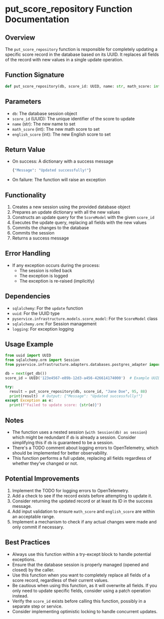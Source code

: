# put_score_repository Function Documentation

## Overview

The `put_score_repository` function is responsible for completely updating a specific score record in the database based on its UUID. It replaces all fields of the record with new values in a single update operation.

## Function Signature

```python
def put_score_repository(db, score_id: UUID, name: str, math_score: int, english_score: int):
```

## Parameters

- `db`: The database session object
- `score_id` (UUID): The unique identifier of the score to update
- `name` (str): The new name to set
- `math_score` (int): The new math score to set
- `english_score` (int): The new English score to set

## Return Value

- On success: A dictionary with a success message
  ```python
  {"Message": "Updated successfully!"}
  ```
- On failure: The function will raise an exception

## Functionality

1. Creates a new session using the provided database object
2. Prepares an update dictionary with all the new values
3. Constructs an update query for the `ScoreModel` with the given `score_id`
4. Executes the update query, replacing all fields with the new values
5. Commits the changes to the database
6. Commits the session
7. Returns a success message

## Error Handling

- If any exception occurs during the process:
  - The session is rolled back
  - The exception is logged
  - The exception is re-raised (implicitly)

## Dependencies

- `sqlalchemy`: For the `update` function
- `uuid`: For the UUID type
- `pyservice.infrastructure.models.score_model`: For the `ScoreModel` class
- `sqlalchemy.orm`: For Session management
- `logging`: For exception logging

## Usage Example

```python
from uuid import UUID
from sqlalchemy.orm import Session
from pyservice.infrastructure.adapters.databases.postgres_adapter import get_db

db = next(get_db())
score_id = UUID('123e4567-e89b-12d3-a456-426614174000')  # Example UUID

try:
  result = put_score_repository(db, score_id, "Jane Doe", 95, 88)
  print(result)  # Output: {"Message": "Updated successfully!"}
except Exception as e:
  print(f"Failed to update score: {str(e)}")
```

## Notes

- The function uses a nested session (`with Session(db) as session`) which might be redundant if `db` is already a session. Consider simplifying this if `db` is guaranteed to be a session.
- There's a TODO comment about logging errors to OpenTelemetry, which should be implemented for better observability.
- This function performs a full update, replacing all fields regardless of whether they've changed or not.

## Potential Improvements

1. Implement the TODO for logging errors to OpenTelemetry.
2. Add a check to see if the record exists before attempting to update it.
3. Consider returning the updated record or at least its ID in the success message.
4. Add input validation to ensure `math_score` and `english_score` are within an acceptable range.
5. Implement a mechanism to check if any actual changes were made and only commit if necessary.

## Best Practices

- Always use this function within a try-except block to handle potential exceptions.
- Ensure that the database session is properly managed (opened and closed) by the caller.
- Use this function when you want to completely replace all fields of a score record, regardless of their current values.
- Be cautious when using this function, as it will overwrite all fields. If you only need to update specific fields, consider using a patch operation instead.
- Verify the `score_id` exists before calling this function, possibly in a separate step or service.
- Consider implementing optimistic locking to handle concurrent updates.